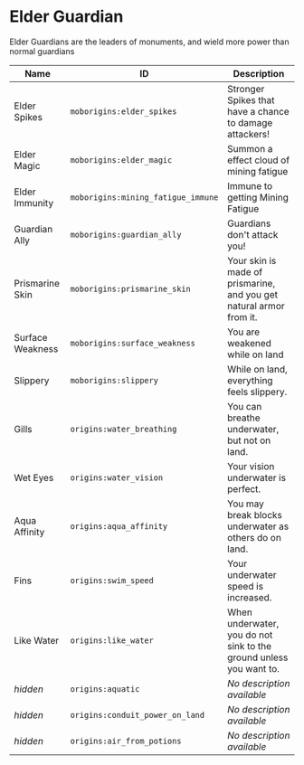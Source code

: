 # Elder Guardian
Elder Guardians are the leaders of monuments, and wield more power than normal guardians

| Name | ID | Description |
| ----- | ---- | ------------- |
| Elder Spikes | `moborigins:elder_spikes` | Stronger Spikes that have a chance to damage attackers! |
| Elder Magic | `moborigins:elder_magic` | Summon a effect cloud of mining fatigue |
| Elder Immunity | `moborigins:mining_fatigue_immune` | Immune to getting Mining Fatigue |
| Guardian Ally | `moborigins:guardian_ally` | Guardians don't attack you! |
| Prismarine Skin | `moborigins:prismarine_skin` | Your skin is made of prismarine, and you get natural armor from it. |
| Surface Weakness | `moborigins:surface_weakness` | You are weakened while on land |
| Slippery | `moborigins:slippery` | While on land, everything feels slippery. |
| Gills | `origins:water_breathing` | You can breathe underwater, but not on land. |
| Wet Eyes | `origins:water_vision` | Your vision underwater is perfect. |
| Aqua Affinity | `origins:aqua_affinity` | You may break blocks underwater as others do on land. |
| Fins | `origins:swim_speed` | Your underwater speed is increased. |
| Like Water | `origins:like_water` | When underwater, you do not sink to the ground unless you want to. |
| *hidden* | `origins:aquatic` | *No description available* |
| *hidden* | `origins:conduit_power_on_land` | *No description available* |
| *hidden* | `origins:air_from_potions` | *No description available* |
